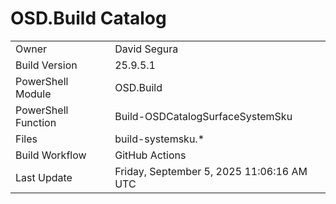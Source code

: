 ﻿# OSD.Build Catalog

| | |
|-|-|
| Owner | David Segura |
| Build Version | 25.9.5.1 |
| PowerShell Module | OSD.Build |
| PowerShell Function | Build-OSDCatalogSurfaceSystemSku |
| Files | build-systemsku.* |
| Build Workflow | GitHub Actions |
| Last Update | Friday, September 5, 2025 11:06:16 AM UTC |
